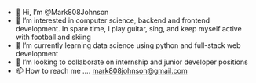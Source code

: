 - 👋 Hi, I’m @Mark808Johnson
- 👀 I’m interested in computer science, backend and frontend development. In spare time, I play guitar, sing, and keep myself active with football and skiing
- 🌱 I’m currently learning data science using python and full-stack web development 
- 💞️ I’m looking to collaborate on internship and junior developer positions
- 📫 How to reach me .... mark808johnson@gmail.com

<!---
Mark808Johnson/Mark808Johnson is a ✨ special ✨ repository because its `README.md` (this file) appears on your GitHub profile.
You can click the Preview link to take a look at your changes.
--->
